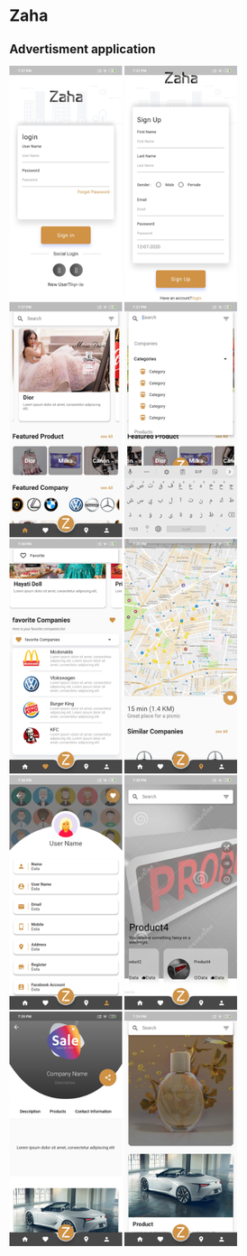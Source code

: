 <h1>Zaha</h1>
<h2> Advertisment application</h2>
<div>
  <img src="screenshots/1.jpg" width="200" >
  <img src="screenshots/2.jpg" width="200" >
  <img src="screenshots/3.jpg" width="200" >
  <img src="screenshots/4.jpg" width="200" >
  <img src="screenshots/5.jpg" width="200" >
  <img src="screenshots/6.jpg" width="200" >
  <img src="screenshots/7.jpg" width="200" >
  <img src="screenshots/8.jpg" width="200" >
  <img src="screenshots/9.jpg" width="200" >
  <img src="screenshots/10.jpg" width="200" >
</div>

